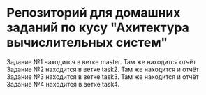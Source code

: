 # Репозиторий для домашних заданий по кусу "Ахитектура вычислительных систем"
Задание №1 находится в ветке master. Там же находится отчёт  
Задание №2 находится в ветке task2. Там же находится и отчёт  
Задание №3 находится в ветке task3. Там же находится и отчёт  
Задание №4 находится в ветке task4.
